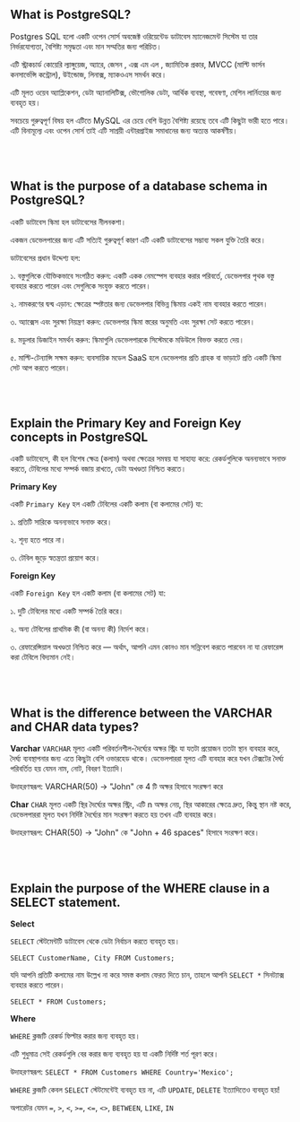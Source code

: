 ## What is PostgreSQL?
Postgres SQL হলো একটি ওপেন সোর্স অবজেক্ট ওরিয়েন্টেড ডাটাবেস ম্যানেজমেন্ট সিস্টেম যা তার নির্ভরযোগ্যতা, বৈশিষ্ট্য সমৃদ্ধতা এবং মান সম্মতির জন্য পরিচিত।

এটি স্ট্রাকচার্ড কোয়েরি ল্যাঙ্গুয়েজ, অ্যারে, জেসন , এক্স এম এল , জ্যামিতিক প্রকার, MVCC (মাল্টি ভার্সন কনসার্ভেন্সি কন্ট্রোল), উইন্ডোজ, লিনাক্স, ম্যাকওএস সমর্থন করে।

এটি মূলত ওয়েব অ্যাপ্লিকেশন, ডেটা অ্যানালিটিক্স, ভৌগোলিক ডেটা, আর্থিক ব্যবস্থা, গবেষণা, মেশিন লার্নিংয়ের জন্য ব্যবহৃত হয়।

সবচেয়ে গুরুত্বপূর্ণ বিষয় হল এটিতে MySQL এর চেয়ে বেশি উন্নত বৈশিষ্ট্য রয়েছে তবে এটি কিছুটা ভারী হতে পারে। এটি বিনামূল্যে এবং ওপেন সোর্স তাই এটি সাশ্রয়ী এন্টারপ্রাইজ সমাধানের জন্য অত্যন্ত আকর্ষণীয়।

</br>
</br>

## What is the purpose of a database schema in PostgreSQL?
একটি ডাটাবেস স্কিমা হল ডাটাবেসের নীলনকশা।

একজন ডেভেলপারের জন্য এটি সত্যিই গুরুত্বপূর্ণ কারণ এটি একটি ডাটাবেসের সম্ভাব্য সকল যুক্তি তৈরি করে।

ডাটাবেসের প্রধান উদ্দেশ্য হল:

১. বস্তুগুলিকে যৌক্তিকভাবে সংগঠিত করুন: একটি একক নেমস্পেস ব্যবহার করার পরিবর্তে, ডেভেলপার পৃথক বস্তু ব্যবহার করতে পারেন এবং সেগুলিকে সংযুক্ত করতে পারেন।

২. নামকরণের দ্বন্দ্ব এড়ান: ক্ষেত্রের স্পষ্টতার জন্য ডেভেলপার বিভিন্ন স্কিমায় একই নাম ব্যবহার করতে পারেন।

৩. অ্যাক্সেস এবং সুরক্ষা নিয়ন্ত্রণ করুন: ডেভেলপার স্কিমা স্তরের অনুমতি এবং সুরক্ষা সেট করতে পারেন।

৪. মডুলার ডিজাইন সমর্থন করুন: স্কিমাগুলি ডেভেলপারকে সিস্টেমকে মডিউলে বিভক্ত করতে দেয়।

৫. মাল্টি-টেন্যান্সি সক্ষম করুন: ব্যবসায়িক মডেল SaaS হলে ডেভেলপার প্রতি গ্রাহক বা ভাড়াটে প্রতি একটি স্কিমা সেট আপ করতে পারেন।

</br>
</br>

## Explain the Primary Key and Foreign Key concepts in PostgreSQL ##

একটি ডাটাবেসে, কী হল বিশেষ ক্ষেত্র (কলাম) অথবা ক্ষেত্রের সমন্বয় যা সাহায্য করে:
রেকর্ডগুলিকে অনন্যভাবে সনাক্ত করতে,
টেবিলের মধ্যে সম্পর্ক বজায় রাখতে, ডেটা অখণ্ডতা নিশ্চিত করতে।

**Primary Key**

একটি `Primary Key` হল একটি টেবিলের একটি কলাম (বা কলামের সেট) যা:

১. প্রতিটি সারিকে অনন্যভাবে সনাক্ত করে।

২. শূন্য হতে পারে না।

৩. টেবিল জুড়ে স্বতন্ত্রতা প্রয়োগ করে।

**Foreign Key**

একটি `Foreign Key` হল একটি কলাম (বা কলামের সেট) যা:

১. দুটি টেবিলের মধ্যে একটি সম্পর্ক তৈরি করে।

২. অন্য টেবিলের প্রাথমিক কী (বা অনন্য কী) নির্দেশ করে।

৩. রেফারেন্সিয়াল অখণ্ডতা নিশ্চিত করে — অর্থাৎ, আপনি এমন কোনও মান সন্নিবেশ করতে পারবেন না যা রেফারেন্স করা টেবিলে বিদ্যমান নেই।

</br>
</br>

## What is the difference between the VARCHAR and CHAR data types? ##

**Varchar**
`VARCHAR` মূলত একটি পরিবর্তনশীল-দৈর্ঘ্যের অক্ষর স্ট্রিং যা যতটা প্রয়োজন ততটা স্থান ব্যবহার করে, দৈর্ঘ্য ব্যবস্থাপনার জন্য এতে কিছুটা বেশি ওভারহেড থাকে। ডেভেলপাররা মূলত এটি ব্যবহার করে যখন টেক্সটের দৈর্ঘ্য পরিবর্তিত হয় যেমন নাম, নোট, বিবরণ ইত্যাদি।

উদাহরণস্বরূপ: VARCHAR(50) → "John" কে 4 টি অক্ষর হিসাবে সংরক্ষণ করে

**Char**
`CHAR` মূলত একটি স্থির দৈর্ঘ্যের অক্ষর স্ট্রিং, এটি n অক্ষর নেয়, স্থির আকারের ক্ষেত্রে দ্রুত, কিন্তু স্থান নষ্ট করে, ডেভেলপাররা মূলত যখন নির্দিষ্ট দৈর্ঘ্যের মান সংরক্ষণ করতে হয় তখন এটি ব্যবহার করে।

উদাহরণস্বরূপ: CHAR(50) → "John" কে "John + 46 spaces" হিসাবে সংরক্ষণ করে।

</br>
</br>

## Explain the purpose of the WHERE clause in a SELECT statement. ##

**Select**

```SELECT``` স্টেটমেন্টটি ডাটাবেস থেকে ডেটা নির্বাচন করতে ব্যবহৃত হয়।

```SELECT CustomerName, City FROM Customers;```

যদি আপনি প্রতিটি কলামের নাম উল্লেখ না করে সমস্ত কলাম ফেরত দিতে চান, তাহলে আপনি ```SELECT *``` সিনট্যাক্স ব্যবহার করতে পারেন।

```SELECT * FROM Customers;```


**Where**

```WHERE``` ক্লজটি রেকর্ড ফিল্টার করার জন্য ব্যবহৃত হয়।

এটি শুধুমাত্র সেই রেকর্ডগুলি বের করার জন্য ব্যবহৃত হয় যা একটি নির্দিষ্ট শর্ত পূরণ করে।

উদাহরণস্বরূপ: 
```SELECT * FROM Customers WHERE Country='Mexico';```

```WHERE``` ক্লজটি কেবল ```SELECT``` স্টেটমেন্টেই ব্যবহৃত হয় না, এটি ```UPDATE```, ```DELETE``` ইত্যাদিতেও ব্যবহৃত হয়!

অপারেটর যেমন ```=```, ```>```, ```<```, ```>=```, ```<=```, ```<>```, ```BETWEEN```, ```LIKE```, ```IN```
